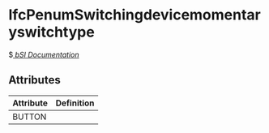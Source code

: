 IfcPenumSwitchingdevicemomentaryswitchtype
==========================================
$[ _bSI
Documentation_](https://standards.buildingsmart.org/IFC/DEV/IFC4_2/FINAL/HTML/schema//pset/penum_switchingdevicemomentaryswitchtype.htm)


Attributes
----------
| Attribute   | Definition   |
|-------------|--------------|
| BUTTON      |              |
